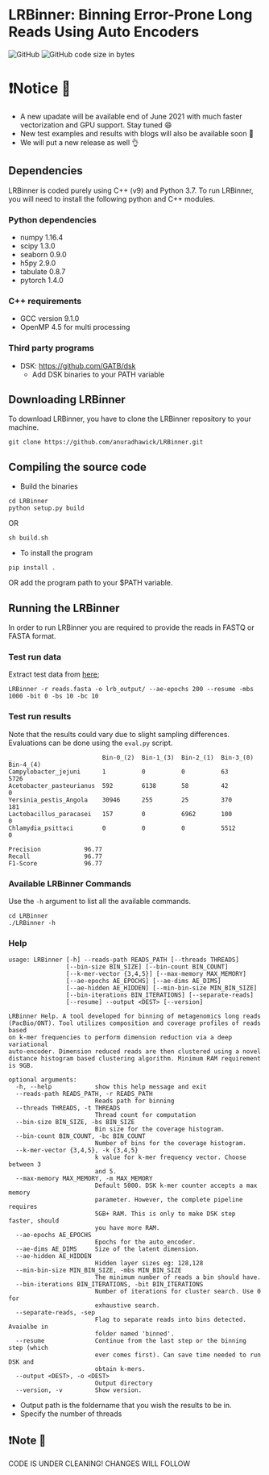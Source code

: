 <!-- <p align="center">
  <img src="LRBinner_logo.png" width="600" title="Final Labelling" alt="Final Labelling">
</p> -->

# LRBinner: Binning Error-Prone Long Reads Using Auto Encoders

![GitHub](https://img.shields.io/github/license/anuradhawick/LRBinner)
![GitHub code size in bytes](https://img.shields.io/github/languages/code-size/anuradhawick/LRBinner)

# :exclamation:Notice :stop_sign:

* A new upadate will be available end of June 2021 with much faster vectorization and GPU support. Stay tuned 😄
* New test examples and results with blogs will also be available soon 🔖 
* We will put a new release as well 👌



## Dependencies
LRBinner is coded purely using C++ (v9) and Python 3.7. To run LRBinner, you will need to install the following python and C++ modules.

### Python dependencies
* numpy 1.16.4 
* scipy 1.3.0 
* seaborn 0.9.0
* h5py 2.9.0
* tabulate 0.8.7
* pytorch 1.4.0

### C++ requirements
* GCC version 9.1.0
* OpenMP 4.5 for multi processing

### Third party programs
* DSK: https://github.com/GATB/dsk
    * Add DSK binaries to your PATH variable

## Downloading LRBinner
To download LRBinner, you have to clone the LRBinner repository to your machine.

```
git clone https://github.com/anuradhawick/LRBinner.git
```

## Compiling the source code
* Build the binaries
```
cd LRBinner
python setup.py build
```
OR
```
sh build.sh
```    
* To install the program 
```
pip install .
```
OR add the program path to your $PATH variable.

## Running the LRBinner
In order to run LRBinner you are required to provide the reads in FASTQ or FASTA format.

### Test run data

Extract test data from [here](https://anu365-my.sharepoint.com/:f:/g/personal/u6776114_anu_edu_au/EnV-rUq01pRHl1lH4Y8SaSwBwVVMKNAptbA6YW8RWX6Pqw?e=tDgy9v);

```
LRBinner -r reads.fasta -o lrb_output/ --ae-epochs 200 --resume -mbs 1000 -bit 0 -bs 10 -bc 10
```

### Test run results

Note that the results could vary due to slight sampling differences. Evaluations can be done using the `eval.py` script.

```
_                         Bin-0_(2)  Bin-1_(3)  Bin-2_(1)  Bin-3_(0)  Bin-4_(4)
Campylobacter_jejuni      1          0          0          63         5726
Acetobacter_pasteurianus  592        6138       58         42         0
Yersinia_pestis_Angola    30946      255        25         370        181
Lactobacillus_paracasei   157        0          6962       100        0
Chlamydia_psittaci        0          0          0          5512       0

Precision            96.77
Recall               96.77
F1-Score             96.77
```

### Available LRBinner Commands 

Use the `-h` argument to list all the available commands.
```
cd LRBinner
./LRBinner -h
```
### Help

```
usage: LRBinner [-h] --reads-path READS_PATH [--threads THREADS]
                [--bin-size BIN_SIZE] [--bin-count BIN_COUNT]
                [--k-mer-vector {3,4,5}] [--max-memory MAX_MEMORY]
                [--ae-epochs AE_EPOCHS] [--ae-dims AE_DIMS]
                [--ae-hidden AE_HIDDEN] [--min-bin-size MIN_BIN_SIZE]
                [--bin-iterations BIN_ITERATIONS] [--separate-reads]
                [--resume] --output <DEST> [--version]

LRBinner Help. A tool developed for binning of metagenomics long reads
(PacBio/ONT). Tool utilizes composition and coverage profiles of reads based
on k-mer frequencies to perform dimension reduction via a deep variational
auto-encoder. Dimension reduced reads are then clustered using a novel 
distance histogram based clustering algorithm. Minimum RAM requirement is 9GB.

optional arguments:
  -h, --help            show this help message and exit
  --reads-path READS_PATH, -r READS_PATH
                        Reads path for binning
  --threads THREADS, -t THREADS
                        Thread count for computation
  --bin-size BIN_SIZE, -bs BIN_SIZE
                        Bin size for the coverage histogram.
  --bin-count BIN_COUNT, -bc BIN_COUNT
                        Number of bins for the coverage histogram.
  --k-mer-vector {3,4,5}, -k {3,4,5}
                        k value for k-mer frequency vector. Choose between 3
                        and 5.
  --max-memory MAX_MEMORY, -m MAX_MEMORY
                        Default 5000. DSK k-mer counter accepts a max memory
                        parameter. However, the complete pipeline requires
                        5GB+ RAM. This is only to make DSK step faster, should
                        you have more RAM.
  --ae-epochs AE_EPOCHS
                        Epochs for the auto_encoder.
  --ae-dims AE_DIMS     Size of the latent dimension.
  --ae-hidden AE_HIDDEN
                        Hidden layer sizes eg: 128,128
  --min-bin-size MIN_BIN_SIZE, -mbs MIN_BIN_SIZE
                        The minimum number of reads a bin should have.
  --bin-iterations BIN_ITERATIONS, -bit BIN_ITERATIONS
                        Number of iterations for cluster search. Use 0 for
                        exhaustive search.
  --separate-reads, -sep
                        Flag to separate reads into bins detected. Avaialbe in
                        folder named 'binned'.
  --resume              Continue from the last step or the binning step (which
                        ever comes first). Can save time needed to run DSK and
                        obtain k-mers.
  --output <DEST>, -o <DEST>
                        Output directory
  --version, -v         Show version.

```
* Output path is the foldername that you wish the results to be in.
* Specify the number of threads
<!-- 
## Citation

```
TBD
``` -->

## :exclamation:Note :stop_sign:

CODE IS UNDER CLEANING! CHANGES WILL FOLLOW
